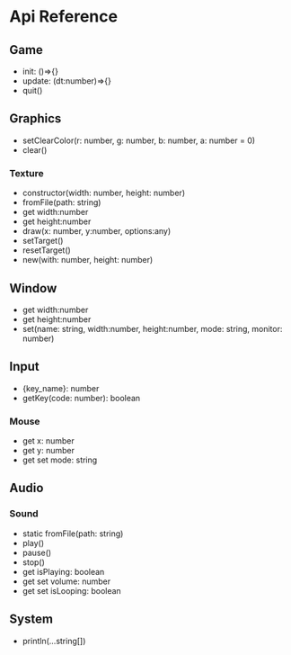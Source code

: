 # Api Reference

## Game

- init: ()=>{}
- update: (dt:number)=>{}
- quit()

## Graphics

- setClearColor(r: number, g: number, b: number, a: number = 0)
- clear()

### Texture

- constructor(width: number, height: number)
- fromFile(path: string)
- get width:number
- get height:number
- draw(x: number, y:number, options:any)
- setTarget()
- resetTarget()
- new(with: number, height: number)

## Window

- get width:number
- get height:number
- set(name: string, width:number, height:number, mode: string, monitor: number)

## Input

- {key_name}: number
- getKey(code: number): boolean

### Mouse

- get x: number
- get y: number
- get set mode: string

## Audio

### Sound

- static fromFile(path: string)
- play()
- pause()
- stop()
- get isPlaying: boolean
- get set volume: number
- get set isLooping: boolean

## System

- println(...string[])